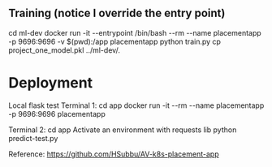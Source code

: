 

## Training (notice I override the entry point)
cd ml-dev
docker run -it --entrypoint /bin/bash --rm --name placementapp -p 9696:9696 -v $(pwd):/app placementapp
python train.py
cp project_one_model.pkl ../ml-dev/.
# Deployment
Local flask test
Terminal 1:
cd app
docker run -it --rm --name placementapp -p 9696:9696 placementapp

Terminal 2:
cd app
Activate an environment with requests lib
python predict-test.py





Reference: https://github.com/HSubbu/AV-k8s-placement-app